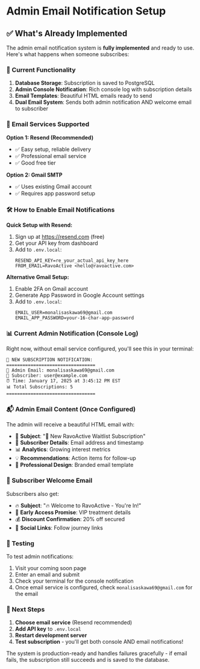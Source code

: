 # Admin Email Notification Setup

## ✅ What's Already Implemented

The admin email notification system is **fully implemented** and ready to use. Here's what happens when someone subscribes:

### 🎯 Current Functionality

1. **Database Storage**: Subscription is saved to PostgreSQL
2. **Admin Console Notification**: Rich console log with subscription details
3. **Email Templates**: Beautiful HTML emails ready to send
4. **Dual Email System**: Sends both admin notification AND welcome email to subscriber

### 📧 Email Services Supported

**Option 1: Resend (Recommended)**
- ✅ Easy setup, reliable delivery
- ✅ Professional email service
- ✅ Good free tier

**Option 2: Gmail SMTP**
- ✅ Uses existing Gmail account
- ✅ Requires app password setup

### 🛠 How to Enable Email Notifications

**Quick Setup with Resend:**
1. Sign up at https://resend.com (free)
2. Get your API key from dashboard
3. Add to `.env.local`:
   ```env
   RESEND_API_KEY=re_your_actual_api_key_here
   FROM_EMAIL=RavoActive <hello@ravoactive.com>
   ```

**Alternative Gmail Setup:**
1. Enable 2FA on Gmail account
2. Generate App Password in Google Account settings
3. Add to `.env.local`:
   ```env
   EMAIL_USER=monalisaskawa69@gmail.com
   EMAIL_APP_PASSWORD=your-16-char-app-password
   ```

### 📊 Current Admin Notification (Console Log)

Right now, without email service configured, you'll see this in your terminal:

```
🎉 NEW SUBSCRIPTION NOTIFICATION:
=================================
📧 Admin Email: monalisaskawa69@gmail.com
📧 Subscriber: user@example.com
⏰ Time: January 17, 2025 at 3:45:12 PM EST
📊 Total Subscriptions: 5
=================================
```

### 📬 Admin Email Content (Once Configured)

The admin will receive a beautiful HTML email with:

- 🎉 **Subject**: "🎉 New RavoActive Waitlist Subscription"
- 📧 **Subscriber Details**: Email address and timestamp
- 📊 **Analytics**: Growing interest metrics
- 💡 **Recommendations**: Action items for follow-up
- 🎨 **Professional Design**: Branded email template

### 🎁 Subscriber Welcome Email

Subscribers also get:
- 🔥 **Subject**: "🔥 Welcome to RavoActive - You're In!"
- 🎁 **Early Access Promise**: VIP treatment details
- 💰 **Discount Confirmation**: 20% off secured
- 📱 **Social Links**: Follow journey links

### 🔄 Testing

To test admin notifications:
1. Visit your coming soon page
2. Enter an email and submit
3. Check your terminal for the console notification
4. Once email service is configured, check `monalisaskawa69@gmail.com` for the email

### 🚀 Next Steps

1. **Choose email service** (Resend recommended)
2. **Add API key** to `.env.local`
3. **Restart development server**
4. **Test subscription** - you'll get both console AND email notifications!

The system is production-ready and handles failures gracefully - if email fails, the subscription still succeeds and is saved to the database.